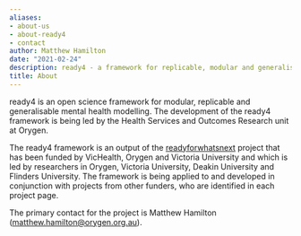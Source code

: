 ```yaml
---
aliases:
- about-us
- about-ready4
- contact
author: Matthew Hamilton
date: "2021-02-24"
description: ready4 - a framework for replicable, modular and generalisable mental health models.
title: About
---
```


ready4 is an open science framework for modular, replicable and generalisable mental health modelling. The development of the ready4 framework is being led by the Health Services and Outcomes Research unit at Orygen. 

The ready4 framework is an output of the [readyforwhatsnext](../post/readyforwhatsnext/) project that has been funded by VicHealth, Orygen and Victoria University and which is led by researchers in Orygen, Victoria University, Deakin University and Flinders University. The framework is being applied to and developed in conjunction with projects from other funders, who are identified in each project page.

The primary contact for the project is Matthew Hamilton (matthew.hamilton@orygen.org.au).

